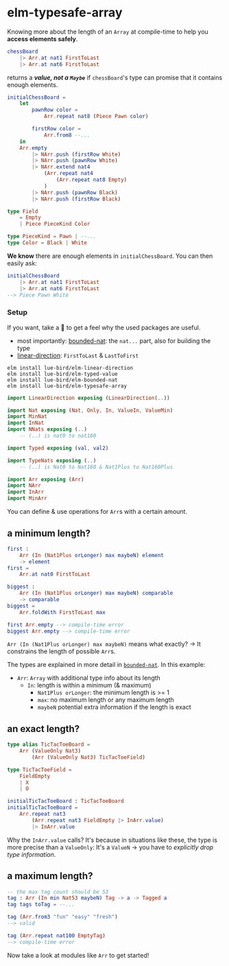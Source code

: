 # elm-typesafe-array

Knowing more about the length of an `Array` at compile-time to help you **access elements safely**.

```elm
chessBoard
    |> Arr.at nat1 FirstToLast
    |> Arr.at nat6 FirstToLast
```

returns a **_value, not a `Maybe`_** if `chessBoard`'s type can promise that it contains enough elements.

```elm
initialChessBoard =
    let
        pawnRow color =
            Arr.repeat nat8 (Piece Pawn color)

        firstRow color =
            Arr.from8 --...
    in
    Arr.empty
        |> NArr.push (firstRow White)
        |> NArr.push (pawnRow White)
        |> NArr.extend nat4
            (Arr.repeat nat4
                (Arr.repeat nat8 Empty)
            )
        |> NArr.push (pawnRow Black)
        |> NArr.push (firstRow Black)

type Field
    = Empty
    | Piece PieceKind Color

type PieceKind = Pawn | --...
type Color = Black | White
```

**We know** there are enough elements in `initialChessBoard`. You can then easily ask:

```elm
initialChessBoard
    |> Arr.at nat1 FirstToLast
    |> Arr.at nat6 FirstToLast
--> Piece Pawn White
```

### Setup

If you want, take a 👀 to get a feel why the used packages are useful.
- most importantly: [bounded-nat][bounded-nat]: the `nat...` part, also for building the type
- [linear-direction](https://package.elm-lang.org/packages/lue-bird/elm-linear-direction/latest/): `FirstToLast` & `LastToFirst`

```noformatingplease
elm install lue-bird/elm-linear-direction
elm install lue-bird/elm-typed-value
elm install lue-bird/elm-bounded-nat
elm install lue-bird/elm-typesafe-array
```

```elm
import LinearDirection exposing (LinearDirection(..))

import Nat exposing (Nat, Only, In, ValueIn, ValueMin)
import MinNat
import InNat
import NNats exposing (..)
    -- (..) is nat0 to nat160

import Typed exposing (val, val2)

import TypeNats exposing (..)
    -- (..) is Nat0 to Nat160 & Nat1Plus to Nat160Plus

import Arr exposing (Arr)
import NArr
import InArr
import MinArr
```

You can define & use operations for `Arr`s with a certain amount.

## a minimum length?

```elm
first :
    Arr (In (Nat1Plus orLonger) max maybeN) element
    -> element
first =
    Arr.at nat0 FirstToLast

biggest :
    Arr (In (Nat1Plus orLonger) max maybeN) comparable
    -> comparable
biggest =
    Arr.foldWith FirstToLast max

first Arr.empty --> compile-time error
biggest Arr.empty --> compile-time error
```

`Arr (In (Nat1Plus orLonger) max maybeN)` means what exactly?
→ It constrains the length of possible `Arr`s.

The types are explained in more detail in [`bounded-nat`][bounded-nat]. In this example:

- `Arr`: `Array` with additional type info about its length
    - `In`: length is within a minimum (& maximum)
        - `Nat1Plus orLonger`: the minimum length is >= 1
        - `max`: no maximum length or any maximum length
        - `maybeN` potential extra information if the length is exact

## an exact length?

```elm
type alias TicTacToeBoard =
    Arr (ValueOnly Nat3)
        (Arr (ValueOnly Nat3) TicTacToeField)

type TicTacToeField =
    FieldEmpty
    | X
    | O

initialTicTacToeBoard : TicTacToeBoard
initialTicTacToeBoard =
    Arr.repeat nat3
        (Arr.repeat nat3 FieldEmpty |> InArr.value)
        |> InArr.value
```

Why the `InArr.value` calls? It's because in situations like these, the type is more precise than a `ValueOnly`: It's a `ValueN` → you have to _explicitly drop type information_.


## a maximum length?
  
```elm
-- the max tag count should be 53
tag : Arr (In min Nat53 maybeN) Tag -> a -> Tagged a
tag tags toTag = --...

tag (Arr.from3 "fun" "easy" "fresh")
--> valid

tag (Arr.repeat nat100 EmptyTag)
--> compile-time error
```

Now take a look at modules like `Arr` to get started!

[bounded-nat]: https://package.elm-lang.org/packages/lue-bird/elm-bounded-nat/latest/
